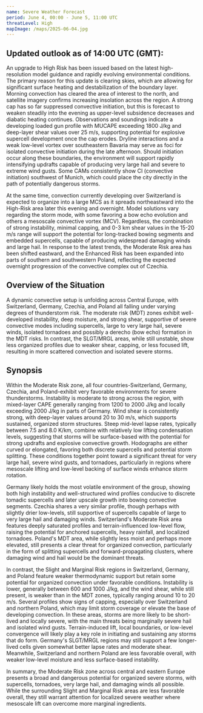 ```yaml
---
name: Severe Weather Forecast
period: June 4, 00:00 - June 5, 11:00 UTC
threatLevel: High
mapImage: /maps/2025-06-04.jpg
---
```


## Updated outlook as of 14:00 UTC (GMT):

An upgrade to High Risk has been issued based on the latest high-resolution model guidance and rapidly evolving environmental conditions. The primary reason for this update is clearing skies, which are allowing for significant surface heating and destabilization of the boundary layer. Morning convection has cleared the area of interest to the north, and satellite imagery confirms increasing insolation across the region. A strong cap has so far suppressed convective initiation, but this is forecast to weaken steadily into the evening as upper-level subsidence decreases and diabatic heating continues. Observations and soundings indicate a developing loaded gun profile with MUCAPE exceeding 1800 J/kg and deep-layer shear values over 25 m/s, supporting
potential for explosive supercell development once the cap erodes. Dryline interactions and a weak low-level vortex over southeastern Bavaria may serve as foci for isolated convective initiation during the late afternoon. Should initiation occur along these boundaries, the environment will support rapidly intensifying updrafts capable of producing very large hail and severe to extreme wind gusts. Some CAMs consistently show CI (convective initiation) southwest of Munich, which could place the city directly in the path of potentially dangerous storms.

At the same time, convection currently developing over Switzerland is expected to organize into a large MCS as it spreads northeastward into the High-Risk area later this evening and overnight. Model solutions vary regarding the storm mode, with some favoring a bow echo evolution and others a mesoscale convective vortex (MCV). Regardless, the combination of strong instability, minimal capping, and 0-3 km shear values in the 15-20 m/s range will support the potential for long-tracked bowing segments and embedded supercells, capable of producing widespread damaging winds and large hail. In response to the latest trends, the Moderate Risk area has been shifted eastward, and the Enhanced Risk has been expanded into parts of southern and southwestern Poland, reflecting the expected overnight progression of the convective complex out of Czechia.

## Overview of the Situation

A dynamic convective setup is unfolding across Central Europe, with Switzerland, Germany, Czechia, and Poland all falling under varying degrees of thunderstorm risk. The moderate risk (MDT) zones exhibit well-developed instability, deep moisture, and strong shear, supportive of severe convective modes including supercells, large to very large hail, severe winds, isolated tornadoes and possibly a derecho (bow echo) formation in the MDT risks. In contrast, the SLGT/MRGL areas, while still unstable, show less organized profiles due to weaker shear, capping, or less focused lift, resulting in more scattered convection and isolated severe storms.

## Synopsis

Within the Moderate Risk zone, all four countries-Switzerland, Germany, Czechia, and Poland-exhibit very favorable environments for severe thunderstorms. Instability is moderate to strong across the region, with mixed-layer CAPE generally ranging from 1200 to 2000 J/kg and locally exceeding 2000 J/kg in parts of Germany. Wind shear is consistently strong, with deep-layer values around 20 to 30 m/s, which supports sustained, organized storm structures. Steep mid-level lapse rates, typically between 7.5 and 8.0 K/km, combine with relatively low lifting condensation levels, suggesting that storms will be surface-based with the potential for strong updrafts and explosive convective growth. Hodographs are either curved or elongated, favoring both discrete supercells and potential storm splitting. These conditions together point toward a significant threat for very large hail, severe wind gusts, and tornadoes, particularly in regions where mesoscale lifting and low-level backing of surface winds enhance storm rotation.

Germany likely holds the most volatile environment of the group, showing both high instability and well-structured wind profiles conducive to discrete tomadic supercells and later upscale growth into bowing convective segments. Czechia shares a very similar profile, though perhaps with slightly drier low-levels, still supportive of supercells capable of large to very large hail and damaging winds. Switzerland's Moderate Risk area features deeply saturated profiles and terrain-influenced low-level flow, raising the potential for anchored supercells, heavy rainfall, and localized tornadoes. Poland's MDT area, while slightly less moist and perhaps more elevated, still presents a clear threat for organized convection, particularly in the form of splitting supercells and forward-propagating clusters, where damaging wind and hail would be the dominant threats.

In contrast, the Slight and Marginal Risk regions in Switzerland, Germany, and Poland feature weaker thermodynamic support but retain some potential for organized convection under favorable conditions. Instability is lower, generally between 600 and 1000 J/kg, and the wind shear, while still present, is weaker than in the MDT zones, typically ranging around 10 to 20 m/s. Several profiles show signs of capping, especially over Switzerland and northern Poland, which may limit storm coverage or elevate the base of developing convection. In these areas, storms are more likely to be short-lived and locally severe, with the main threats being marginally severe hail and isolated wind gusts. Terrain-induced lift, local boundaries, or low-level convergence will likely play a key role in initiating and sustaining any storms that do form. Germany's SLGT/MRGL regions may still support a few longer-lived cells given somewhat better lapse rates and moderate shear. Meanwhile, Switzerland and northern Poland are less favorable overall, with weaker low-level moisture and less surface-based instability.

In summary, the Moderate Risk zone across central and eastern Europe presents a broad and dangerous potential for organized severe storms, with supercells, tornadoes, very large hail, and damaging winds all possible. While the surrounding Slight and Marginal Risk areas are less favorable overall, they still warrant attention for localized severe weather where mesoscale lift can overcome more marginal ingredients.
